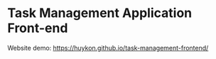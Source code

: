 # Task Management Application Front-end

Website demo: https://huykon.github.io/task-management-frontend/
